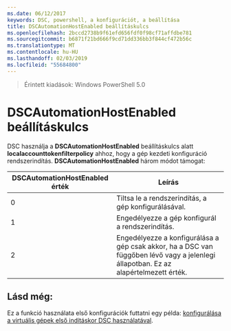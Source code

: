 ```yaml
---
ms.date: 06/12/2017
keywords: DSC, powershell, a konfigurációt, a beállítása
title: DSCAutomationHostEnabled beállításkulcs
ms.openlocfilehash: 2bccd2738b9f61efd656fdf0f98cf71affdbe781
ms.sourcegitcommit: b6871f21bd666f9cd71dd336bb3f844cf472b56c
ms.translationtype: MT
ms.contentlocale: hu-HU
ms.lasthandoff: 02/03/2019
ms.locfileid: "55684800"
---
```

>Érintett kiadások: Windows PowerShell 5.0

# <a name="dscautomationhostenabled-registry-key"></a>DSCAutomationHostEnabled beállításkulcs

DSC használja a **DSCAutomationHostEnabled** beállításkulcs alatt **localaccounttokenfilterpolicy** ahhoz, hogy a gép kezdeti konfiguráció rendszerindítás.
**DSCAutomationHostEnabled** három módot támogat:

|  DSCAutomationHostEnabled érték  |  Leírás   |
|---|---|
0 | Tiltsa le a rendszerindítás, a gép konfigurálásával. |
1 | Engedélyezze a gép konfigurál a rendszerindítás. |
2 | Engedélyezze a konfigurálása a gép csak akkor, ha a DSC van függőben lévő vagy a jelenlegi állapotban. Ez az alapértelmezett érték. |

## <a name="see-also"></a>Lásd még:

Ez a funkció használata első konfigurációk futtatni egy példa: [konfigurálása a virtuális gépek első indításkor DSC használatával](bootstrapDsc.md).
